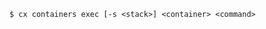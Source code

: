 <!-- usedin: [ _includes/_inlines/Toolbelt/Maestro/containers] - layout:code post: containers_usage -->

```
$ cx containers exec [-s <stack>] <container> <command>
```
